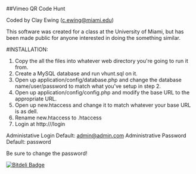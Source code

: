 ##Vimeo QR Code Hunt

Coded by Clay Ewing (c.ewing@miami.edu)

This software was created for a class at the University of Miami, but has been made public for anyone interested in doing the something similar.

#INSTALLATION:

1. Copy the all the files into whatever web directory you're going to run it from.
2. Create a MySQL database and run vhunt.sql on it.
3. Open up application/config/database.php and change the database name/user/password to match what you've setup in step 2.
4. Open up application/config/config.php and modify the base URL to the appropriate URL.
5. Open up new.htaccess and change it to match whatever your base URL is as dell.
6. Rename new.htaccess to .htaccess
7. Login at http://<whereveritsat>/login


Administative Login Default: admin@admin.com
Administrative Password Default: password

Be sure to change the password!


[![Bitdeli Badge](https://d2weczhvl823v0.cloudfront.net/claytical/qr-vimeo-hunt/trend.png)](https://bitdeli.com/free "Bitdeli Badge")

